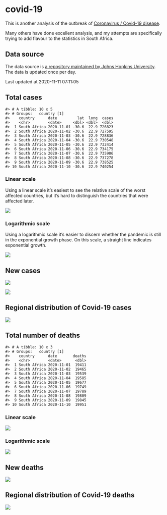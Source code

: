 
<!-- README.md is generated from README.Rmd. Please edit that file -->

covid-19
========

<!-- badges: start -->
<!-- badges: end -->

This is another analysis of the outbreak of [Coronavirus / Covid-19
disease](https://en.wikipedia.org/wiki/Coronavirus_disease_2019).

Many others have done excellent analysis, and my attempts are
specifically trying to add flavour to the statistics in South Africa.

Data source
-----------

The data source is [a repository maintained by Johns Hopkins
University](https://github.com/CSSEGISandData/COVID-19). The data is
updated once per day.

Last updated at 2020-11-11 07:11:05

Total cases
-----------

    #> # A tibble: 10 x 5
    #> # Groups:   country [1]
    #>    country      date         lat  long  cases
    #>    <chr>        <date>     <dbl> <dbl>  <dbl>
    #>  1 South Africa 2020-11-01 -30.6  22.9 726823
    #>  2 South Africa 2020-11-02 -30.6  22.9 727595
    #>  3 South Africa 2020-11-03 -30.6  22.9 728836
    #>  4 South Africa 2020-11-04 -30.6  22.9 730548
    #>  5 South Africa 2020-11-05 -30.6  22.9 732414
    #>  6 South Africa 2020-11-06 -30.6  22.9 734175
    #>  7 South Africa 2020-11-07 -30.6  22.9 735906
    #>  8 South Africa 2020-11-08 -30.6  22.9 737278
    #>  9 South Africa 2020-11-09 -30.6  22.9 738525
    #> 10 South Africa 2020-11-10 -30.6  22.9 740254

### Linear scale

Using a linear scale it’s easiest to see the relative scale of the worst
affected countries, but it’s hard to distinguish the countries that were
affected later.

![](README_files/figure-gfm/unnamed-chunk-3-1.png)<!-- -->

### Logarithmic scale

Using a logarithmic scale it’s easier to discern whether the pandemic is
still in the exponential growth phase. On this scale, a straight line
indicates exponential growth.

![](README_files/figure-gfm/unnamed-chunk-4-1.png)<!-- -->

New cases
---------

![](README_files/figure-gfm/new-cases-1.png)<!-- -->

![](README_files/figure-gfm/new-cases-plot-1.png)<!-- -->

Regional distribution of Covid-19 cases
---------------------------------------

![](README_files/figure-gfm/unnamed-chunk-5-1.png)<!-- -->

Total number of deaths
----------------------

    #> # A tibble: 10 x 3
    #> # Groups:   country [1]
    #>    country      date       deaths
    #>    <chr>        <date>      <dbl>
    #>  1 South Africa 2020-11-01  19411
    #>  2 South Africa 2020-11-02  19465
    #>  3 South Africa 2020-11-03  19539
    #>  4 South Africa 2020-11-04  19585
    #>  5 South Africa 2020-11-05  19677
    #>  6 South Africa 2020-11-06  19749
    #>  7 South Africa 2020-11-07  19789
    #>  8 South Africa 2020-11-08  19809
    #>  9 South Africa 2020-11-09  19845
    #> 10 South Africa 2020-11-10  19951

### Linear scale

![](README_files/figure-gfm/unnamed-chunk-10-1.png)<!-- -->

### Logarithmic scale

![](README_files/figure-gfm/unnamed-chunk-11-1.png)<!-- -->

New deaths
----------

![](README_files/figure-gfm/unnamed-chunk-12-1.png)<!-- -->

Regional distribution of Covid-19 deaths
----------------------------------------

![](README_files/figure-gfm/unnamed-chunk-13-1.png)<!-- -->
